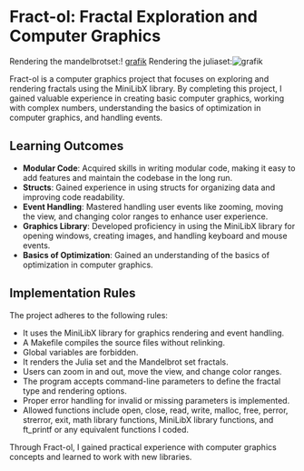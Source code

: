 # Fract-ol: Fractal Exploration and Computer Graphics

Rendering the mandelbrotset:! [grafik](https://user-images.githubusercontent.com/120606421/232233951-3c352607-889e-4e8d-8623-81cfea155b69.png)
Rendering the juliaset:![grafik](https://user-images.githubusercontent.com/120606421/232234078-2c2ab416-d6b3-4569-ac84-1e0a3f8b6669.png)

Fract-ol is a computer graphics project that focuses on exploring and rendering fractals using the MiniLibX library. By completing this project, I gained valuable experience in creating basic computer graphics, working with complex numbers, understanding the basics of optimization in computer graphics, and handling events.

## Learning Outcomes

- **Modular Code**: Acquired skills in writing modular code, making it easy to add features and maintain the codebase in the long run.
- **Structs**: Gained experience in using structs for organizing data and improving code readability.
- **Event Handling**: Mastered handling user events like zooming, moving the view, and changing color ranges to enhance user experience.
- **Graphics Library**: Developed proficiency in using the MiniLibX library for opening windows, creating images, and handling keyboard and mouse events.
- **Basics of Optimization**: Gained an understanding of the basics of optimization in computer graphics.

## Implementation Rules

The project adheres to the following rules:

- It uses the MiniLibX library for graphics rendering and event handling.
- A Makefile compiles the source files without relinking.
- Global variables are forbidden.
- It renders the Julia set and the Mandelbrot set fractals.
- Users can zoom in and out, move the view, and change color ranges.
- The program accepts command-line parameters to define the fractal type and rendering options.
- Proper error handling for invalid or missing parameters is implemented.
- Allowed functions include open, close, read, write, malloc, free, perror, strerror, exit, math library functions, MiniLibX library functions, and ft_printf or any equivalent functions I coded.

Through Fract-ol, I gained practical experience with computer graphics concepts and learned to work with new libraries.

